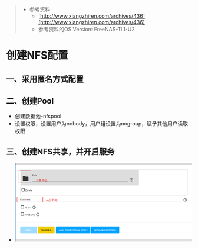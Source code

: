 > - 参考资料
>   - [http://www.xiangzhiren.com/archives/436](http://www.xiangzhiren.com/archives/436)
>   - 参考资料的OS Version: FreeNAS-11.1-U2
>
# 创建NFS配置

## 一、采用匿名方式配置

## 二、创建Pool
- 创建数据池-nfspool
- 设置权限，设置用户为nobody，用户组设置为nogroup，赋予其他用户读取权限

## 三、创建NFS共享，并开启服务
- ![配置NFS服务](img/nfs/1.png)
